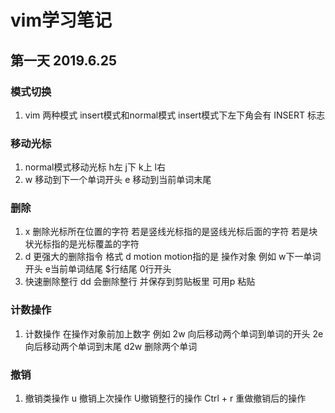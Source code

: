 # vim学习笔记  

## 第一天 2019.6.25

### 模式切换

1. vim 两种模式 insert模式和normal模式 insert模式下左下角会有 INSERT 标志

### 移动光标

1. normal模式移动光标 h左 j下 k上 l右
2. w 移动到下一个单词开头 e 移动到当前单词末尾

### 删除

1. x 删除光标所在位置的字符 若是竖线光标指的是竖线光标后面的字符 若是块状光标指的是光标覆盖的字符
2. d 更强大的删除指令 格式 d motion  motion指的是 操作对象 例如 w下一单词开头 e当前单词结尾 $行结尾 0行开头
3. 快速删除整行 dd 会删除整行 并保存到剪贴板里 可用p 粘贴

### 计数操作

1. 计数操作 在操作对象前加上数字 
    例如 2w 向后移动两个单词到单词的开头 2e 向后移动两个单词到末尾 d2w 删除两个单词

### 撤销

1. 撤销类操作 u 撤销上次操作 U撤销整行的操作 Ctrl + r 重做撤销后的操作
